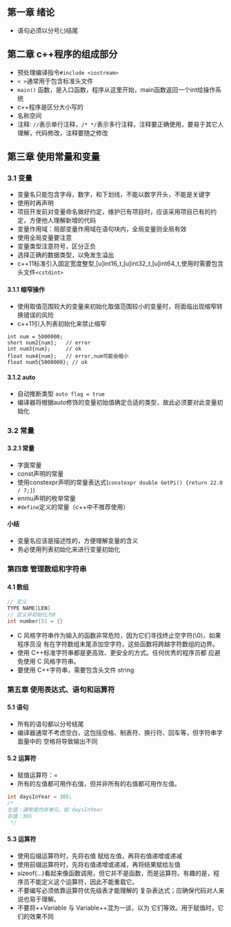 ## 第一章 绪论
* 语句必须以分号(;)结尾
## 第二章 c++程序的组成部分
* 预处理编译指令`#include <iostream>`
* `< >`通常用于包含标准头文件
* `main()` 函数，是入口函数，程序从这里开始，main函数返回一个int给操作系统
* c++程序是区分大小写的
* 名称空间
* 注释: `//`表示单行注释，`/* */`表示多行注释，注释要正确使用，要易于其它人理解，代码修改，注释要随之修改
## 第三章 使用常量和变量
### 3.1 变量
* 变量名只能包含字母，数字，和下划线，不能以数字开头，不能是关键字
* 使用时再声明
* 项目开发前对变量命名做好约定，维护已有项目时，应该采用项目已有的约定，方便他人理解新增的代码
* 变量作用域：局部变量作用域在语句块内，全局变量则全局有效
* 使用全局变量要注意
* 变量类型注意符号，区分正负
* 选择正确的数据类型，以免发生溢出
* c++11标准引入固定宽度整型,[u]int16_t,[u]int32_t,[u]int64_t,使用时需要包含头文件`<cstdint>`
#### 3.1.1 缩窄操作
* 使用取值范围较大的变量来初始化取值范围较小的变量时，将面临出现缩窄转换错误的风险
* c++11引入列表初始化来禁止缩窄
```++
int num = 5000000;
short num2{num};   // error
int num3{num};     // ok
float num4{num};   // error,num可能会缩小
float num5{5000000}; // ok
```
#### 3.1.2 auto
* 自动推断类型 `auto flag = true`
* 编译器将根据auto修饰的变量初始值确定合适的类型，故此必须要对此变量初始化
### 3.2 常量
#### 3.2.1 常量
* 字面常量
* const声明的常量
* 使用constexpr声明的常量表达式(`constexpr double GetPi() {return 22.0 / 7;}`)
* enmu声明的枚举常量
* `#define`定义的常量（c++中不推荐使用）

#### 小结
* 变量名应该是描述性的，方便理解变量的含义
* 务必使用列表初始化来进行变量初始化

### 第四章 管理数组和字符串
#### 4.1 数组
```c++
// 定义
TYPE NAME[LEN]
// 定义并初始化为0
int number[5] = {}
```
* C 风格字符串作为输入的函数非常危险，因为它们寻找终止空字符(\0)，如果程序员没 有在字符数组末尾添加空字符，这些函数将跨越字符数组的边界。
* 使用 C++标准字符串都是更高效、更安全的方式。任何优秀的程序员都 应避免使用 C 风格字符串。
* 要使用 C++字符串，需要包含头文件 string

### 第五章 使用表达式、语句和运算符
#### 5.1 语句
* 所有的语句都以分号结尾
* 编译器通常不考虑空白，这包括空格、制表符、换行符、回车等，但字符串字面量中的 空格将导致输出不同

#### 5.2 运算符
* 赋值运算符：=
* 所有的左值都可用作右值，但并非所有的右值都可用作左值。
```c++
int daysInYear = 365;
/*
左值：通常是内存单元，如 daysInYear
右值：365
 */
```
#### 5.3 运算符
* 使用后缀运算符时，先将右值 赋给左值，再将右值递增或递减
* 使用前缀运算符时，先将右值递增或递减，再将结果赋给左值
* sizeof(…)看起来像函数调用，但它并不是函数，而是运算符。有趣的是，程序员不能定义这个运算符，因此不能重载它。
* 不要编写必须依靠运算符优先级表才能理解的 复杂表达式；应确保代码对人来说也易于理解。
* 不要将++Variable 与 Variable++混为一谈，以为 它们等效。用于赋值时，它们的效果不同